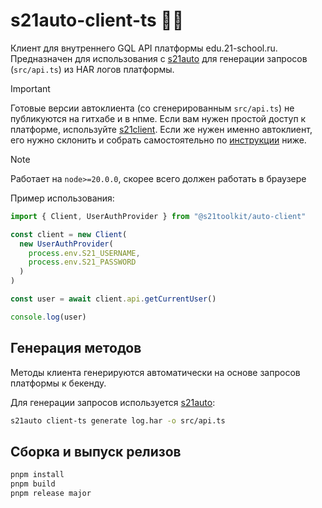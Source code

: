 # s21auto-client-ts 🦤🫦

Клиент для внутреннего GQL API платформы edu.21-school.ru.
Предназначен для использования с [s21auto](https://github.com/s21toolkit/s21auto) для генерации запросов (`src/api.ts`) из HAR логов платформы.

> [!IMPORTANT]
> Готовые версии автоклиента (со сгенерированным `src/api.ts`) не публикуются на гитхабе и в нпме.
> Если вам нужен простой доступ к платформе, используйте [s21client](https://github.com/s21toolkit/s21client).
> Если же нужен именно автоклиент, его нужно склонить и собрать самостоятельно по [инструкции](#генерация-методов) ниже.

> [!NOTE]
> Работает на `node>=20.0.0`, скорее всего должен работать в браузере

Пример использования:

```ts
import { Client, UserAuthProvider } from "@s21toolkit/auto-client"

const client = new Client(
  new UserAuthProvider(
    process.env.S21_USERNAME,
    process.env.S21_PASSWORD
  )
)

const user = await client.api.getCurrentUser()

console.log(user)
```

## Генерация методов

Методы клиента генерируются автоматически на основе запросов платформы к бекенду.

Для генерации запросов используется [s21auto](https://github.com/s21toolkit/s21auto):

```sh
s21auto client-ts generate log.har -o src/api.ts
```

## Сборка и выпуск релизов

```sh
pnpm install
pnpm build
pnpm release major
```

